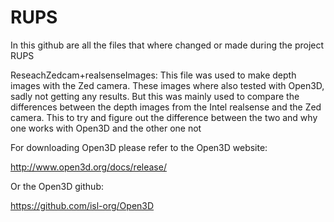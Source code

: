 # RUPS
In this github are all the files that where changed or made during the project RUPS

ReseachZedcam+realsenseImages:
This file was used to make depth images with the Zed camera. 
These images where also tested with Open3D, sadly not getting any results.
But this was mainly used to compare the differences between the depth images from the Intel realsense and the Zed camera.
This to try and figure out the difference between the two and why one works with Open3D and the other one not

For downloading Open3D please refer to the Open3D website:

http://www.open3d.org/docs/release/

Or the Open3D github:

https://github.com/isl-org/Open3D
